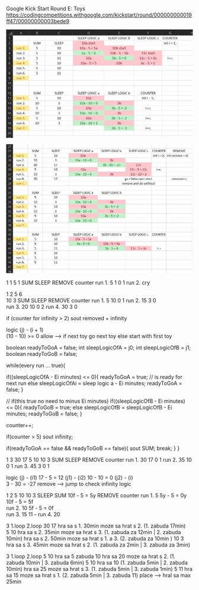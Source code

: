 Google Kick Start Round E: Toys
https://codingcompetitions.withgoogle.com/kickstart/round/000000000019ff47/00000000003bede9

![excel screen](<algo.jpg>)

![excel screen](<algo2.jpg>)

1
1
5 1
	SUM	SLEEP	REMOVE	counter
run 1.	5	1	0	1
run 2.  cry

1
2
5 6		
10 3
	SUM	SLEEP	REMOVE	counter
run 1.	5	10	0	1
run 2.	15	3	0	
run 3.	20	10	0	2
run 4.	30	3	0	

if (counter for infinity > 2)
	sout removed + infinity

logic
(j) - (i + 1)  
(10 - 10) >= 0
	allow
	--> if next toy 
		go next toy
	    else 
		start with first toy
		
boolean readyToGoA = false;
int sleepLogicOfA = j0;
int sleepLogicOfB = j1;
boolean readyToGoB = false;

while(every run ... true){

if((sleepLogicOfA - Ei minutes) <= 0){
	readyToGoA = true; // is ready for next run
else
	sleepLogicOfAi = sleep logic a - Ei minutes;
	readyToGoA = false;
}

// if(this true no need to minus Ei minutes)
if((sleepLogicOfB - Ei minutes) <= 0){
	readyToGoB = true;
else
	sleepLogicOfB = sleepLogicOfB - Ei minutes;
	readyToGoB = false;
}

counter++;

if(counter > 5)
	sout infinity;

if(readyToGoA == false && readyToGoB == false){
	sout SUM;
	break;
}
}

1
3
30 17
5 10
10 3
	SUM	SLEEP	REMOVE	counter
run 1.	30	17	0	1
run 2.	35	10	0	1
run 3.	45	3	0	1

logic
(j) - (i1) 
17 - 5 = 12
(j1) - (i2) 
10 - 10 = 0
(j2) - (i)  
3 - 30 = -27	remove   --> jump to check infinity logic

1
2
5 10
10 3
		SLEEP
	SUM	10f - 5 = 5y			REMOVE	counter
run 1.	5	5y - 5 = 0y	10f - 5 = 5f	
run 2.	10	5f - 5 = 0f 	
run 3.	15	11 - 
run 4.	20	

3	1.loop										2.loop
30 17	hra sa s 1. 30min moze sa hrat s 2. (1. zabuda 17min)					
5 10	hra sa s 2. 35min moze sa hrat s 3. (1. zabuda za 12min | 2. zabuda 10min)	hra sa s 2. 50min moze sa hrat s 1. a 3. (2. zabuda za 10min )
10 3	hra sa s 3. 45min moze sa hrat s 2. (1. zabuda za 2min | 3. zabuda za 3min)			

3	1.loop									2.loop
5 10	hra sa 5 zabuda 10							hra sa 20 moze sa hrat s 2. (1. zabuda 10min | 3. zabuda 6min)
5 10	hra sa 10 (1. zabuda 5min | 2. zabuda 10min)				hra sa 25 moze sa hrat s 3. (1. zabuda 5min | 3. zabuda 1min)
5 11	hra sa 15 moze sa hrat s 1. (2. zabuda 5min | 3. zabuda 11)		place	--> hral sa max 25min